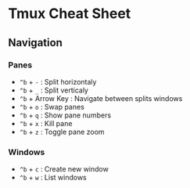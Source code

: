 # Tmux Cheat Sheet

## Navigation

### Panes
- `^b` + `-` : Split horizontaly
- `^b` + `_` : Split verticaly
- `^b` + Arrow Key : Navigate between splits windows
- `^b` + `o` : Swap panes
- `^b` + `q` : Show pane numbers
- `^b` + `x` : Kill pane
- `^b` + `z` : Toggle pane zoom

### Windows
- `^b` + `c` : Create new window
- `^b` + `w` : List windows
